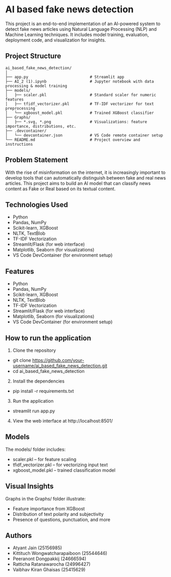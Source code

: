 # AI based fake news detection
This project is an end-to-end implementation of an AI-powered system to detect fake news articles using Natural Language Processing (NLP) and Machine Learning techniques. It includes model training, evaluation, deployment code, and visualization for insights.

## Project Structure
```text
ai_based_fake_news_detection/
│
├── app.py                           # Streamlit app
├── AI_2 (1).ipynb                   # Jupyter notebook with data processing & model training
├── models/
│   ├── scaler.pkl                   # Standard scaler for numeric features
│   ├── tfidf_vectorizer.pkl         # TF-IDF vectorizer for text preprocessing
│   └── xgboost_model.pkl            # Trained XGBoost classifier
├── Graphs/
│   ├── *.svg, *.png                 # Visualizations: feature importance, distributions, etc.
├── .devcontainer/
│   └── devcontainer.json            # VS Code remote container setup
└── README.md                        # Project overview and instructions
```

## Problem Statement
With the rise of misinformation on the internet, it is increasingly important to develop tools that can automatically distinguish between fake and real news articles. This project aims to build an AI model that can classify news content as Fake or Real based on its textual content.

## Technologies Used
- Python
- Pandas, NumPy
- Scikit-learn, XGBoost
- NLTK, TextBlob
- TF-IDF Vectorization
- Streamlit/Flask (for web interface)
- Matplotlib, Seaborn (for visualizations)
- VS Code DevContainer (for environment setup)

## Features
- Python
- Pandas, NumPy
- Scikit-learn, XGBoost
- NLTK, TextBlob
- TF-IDF Vectorization
- Streamlit/Flask (for web interface)
- Matplotlib, Seaborn (for visualizations)
- VS Code DevContainer (for environment setup)

## How to run the application
1. Clone the repository 
- git clone https://github.com/your-username/ai_based_fake_news_detection.git
- cd ai_based_fake_news_detection

2. Install the dependencies
- pip install -r requirements.txt

3. Run the application
- streamlit run app.py

4. View the web interface at http://localhost:8501/

## Models
The models/ folder includes:
- scaler.pkl – for feature scaling
- tfidf_vectorizer.pkl – for vectorizing input text
- xgboost_model.pkl – trained classification model

## Visual Insights
Graphs in the Graphs/ folder illustrate:
- Feature importance from XGBoost
- Distribution of text polarity and subjectivity
- Presence of questions, punctuation, and more

## Authors
- Atyant Jain (25156985)
- Kittituch Wongwatcharapaiboon (25544646)
- Peeranont Dongpakkij (24666594)
- Ratticha Ratanawarocha (24996427)
- Vaibhav Kiran Ghaisas (25415629)
